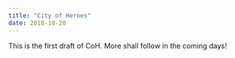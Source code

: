 ```yaml
---
title: "City of Heroes"
date: 2018-10-20
---
```

This is the first draft of CoH. More shall follow in the coming days!
